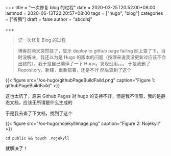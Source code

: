 +++
title = "一次修复 blog 的过程"
date = 2020-03-25T20:52:00+08:00
lastmod = 2020-06-13T22:20:57+08:00
tags = ["hugo", "blog"]
categories = ["折腾"]
draft = false
author = "abcdlsj"

+++

> 记一次修复 Blog 的过程

<!--more-->

> 博客前两天突然挂了，显示 deploy to github page failing
> 网上查了下，当时没解决，我还以为是 Hugo 的版本的问题（按理来说我没更新过应该不会出错的），我于是自己编译了一下 Hugo。发现没用。。。
> 于是我删了 Repository，新建，重新部署，还是不行
> 然后查到了这个

{{< figure src="/ox-hugo/githubPageBuildFaild.png" caption="Figure 1: githubPageBuildFaild" >}}

这也太坑了，原来 Github Pages 对 hugo 的支持不好，但是我不信邪，我的是静态文档，应该无所谓是什么生成的

于是我去查了下文档，找到了这个

{{< figure src="/ox-hugo/nojekyllImage.png" caption="Figure 2: Nojekyll" >}}

```shell
cd public && touch .nojekyll
```

就解决了！
